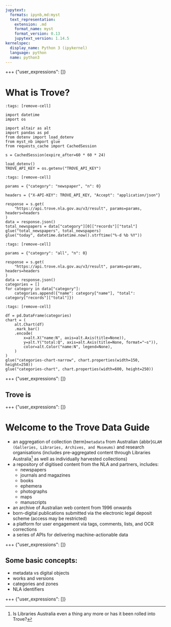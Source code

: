 ```yaml
---
jupytext:
  formats: ipynb,md:myst
  text_representation:
    extension: .md
    format_name: myst
    format_version: 0.13
    jupytext_version: 1.14.5
kernelspec:
  display_name: Python 3 (ipykernel)
  language: python
  name: python3
---
```


+++ {"user_expressions": []}

# What is Trove?

```{code-cell} ipython3
:tags: [remove-cell]

import datetime
import os

import altair as alt
import pandas as pd
from dotenv import load_dotenv
from myst_nb import glue
from requests_cache import CachedSession

s = CachedSession(expire_after=60 * 60 * 24)

load_dotenv()
TROVE_API_KEY = os.getenv("TROVE_API_KEY")
```

```{code-cell} ipython3
:tags: [remove-cell]

params = {"category": "newspaper", "n": 0}

headers = {"X-API-KEY": TROVE_API_KEY, "Accept": "application/json"}

response = s.get(
    "https://api.trove.nla.gov.au/v3/result", params=params, headers=headers
)
data = response.json()
total_newspapers = data["category"][0]["records"]["total"]
glue("total_newspapers", total_newspapers)
glue("today", datetime.datetime.now().strftime("%-d %b %Y"))
```

```{code-cell} ipython3
:tags: [remove-cell]

params = {"category": "all", "n": 0}

response = s.get(
    "https://api.trove.nla.gov.au/v3/result", params=params, headers=headers
)
data = response.json()
categories = []
for category in data["category"]:
    categories.append({"name": category["name"], "total": category["records"]["total"]})
```

```{code-cell} ipython3
:tags: [remove-cell]

df = pd.DataFrame(categories)
chart = (
    alt.Chart(df)
    .mark_bar()
    .encode(
        x=alt.X("name:N", axis=alt.Axis(title=None)),
        y=alt.Y("total:Q", axis=alt.Axis(title=None, format="~s")),
        color=alt.Color("name:N", legend=None),
    )
)
glue("categories-chart-narrow", chart.properties(width=150, height=250))
glue("categories-chart", chart.properties(width=600, height=250))
```

+++ {"user_expressions": []}

## Trove is

+++ {"user_expressions": []}

# Welcome to the Trove Data Guide

- an aggregation of collection {term}`metadata` from Australian {abbr}`GLAM (Galleries, Libraries, Archives, and Museums)` and research organisations (includes pre-aggregated content through Libraries Australia[^LA] as well as individually harvested collections)
- a repository of digitised content from the NLA and partners, includes:
    - newspapers
    - journals and magazines
    - books
    - ephemera
    - photographs
    - maps
    - manuscripts
- an archive of Australian web content from 1996 onwards
- born-digital publications submitted via the electronic legal deposit scheme (access may be restricted)
- a platform for user engagement via tags, comments, lists, and OCR corrections
- a series of APIs for delivering machine-actionable data

+++ {"user_expressions": []}

## Some basic concepts:

- metadata vs digital objects
- works and versions
- categories and zones
- NLA identifiers

+++ {"user_expressions": []}

[^LA]: Is Libraries Australia even a thing any more or has it been rolled into Trove?
